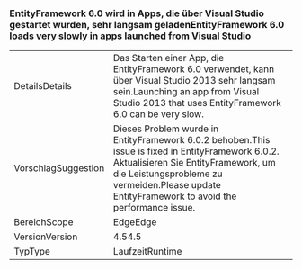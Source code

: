 ### <a name="entityframework-60-loads-very-slowly-in-apps-launched-from-visual-studio"></a><span data-ttu-id="4a15f-101">EntityFramework 6.0 wird in Apps, die über Visual Studio gestartet wurden, sehr langsam geladen</span><span class="sxs-lookup"><span data-stu-id="4a15f-101">EntityFramework 6.0 loads very slowly in apps launched from Visual Studio</span></span>

|   |   |
|---|---|
|<span data-ttu-id="4a15f-102">Details</span><span class="sxs-lookup"><span data-stu-id="4a15f-102">Details</span></span>|<span data-ttu-id="4a15f-103">Das Starten einer App, die EntityFramework 6.0 verwendet, kann über Visual Studio 2013 sehr langsam sein.</span><span class="sxs-lookup"><span data-stu-id="4a15f-103">Launching an app from Visual Studio 2013 that uses EntityFramework 6.0 can be very slow.</span></span>|
|<span data-ttu-id="4a15f-104">Vorschlag</span><span class="sxs-lookup"><span data-stu-id="4a15f-104">Suggestion</span></span>|<span data-ttu-id="4a15f-105">Dieses Problem wurde in EntityFramework 6.0.2 behoben.</span><span class="sxs-lookup"><span data-stu-id="4a15f-105">This issue is fixed in EntityFramework 6.0.2.</span></span> <span data-ttu-id="4a15f-106">Aktualisieren Sie EntityFramework, um die Leistungsprobleme zu vermeiden.</span><span class="sxs-lookup"><span data-stu-id="4a15f-106">Please update EntityFramework to avoid the performance issue.</span></span>|
|<span data-ttu-id="4a15f-107">Bereich</span><span class="sxs-lookup"><span data-stu-id="4a15f-107">Scope</span></span>|<span data-ttu-id="4a15f-108">Edge</span><span class="sxs-lookup"><span data-stu-id="4a15f-108">Edge</span></span>|
|<span data-ttu-id="4a15f-109">Version</span><span class="sxs-lookup"><span data-stu-id="4a15f-109">Version</span></span>|<span data-ttu-id="4a15f-110">4.5</span><span class="sxs-lookup"><span data-stu-id="4a15f-110">4.5</span></span>|
|<span data-ttu-id="4a15f-111">Typ</span><span class="sxs-lookup"><span data-stu-id="4a15f-111">Type</span></span>|<span data-ttu-id="4a15f-112">Laufzeit</span><span class="sxs-lookup"><span data-stu-id="4a15f-112">Runtime</span></span>|

